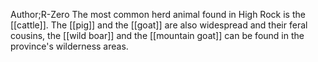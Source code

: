 Author;R-Zero
The most common herd animal found in High Rock is the [[cattle]]. The [[pig]] and the [[goat]] are also widespread and their feral cousins, the [[wild boar]] and the [[mountain goat]] can be found in the province's wilderness areas.